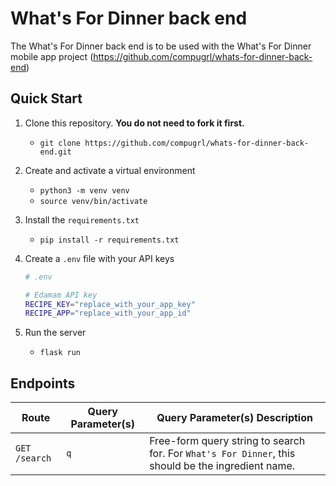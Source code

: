 # What's For Dinner back end

The What's For Dinner back end is to be used with the What's For Dinner mobile app project (https://github.com/compugrl/whats-for-dinner-back-end)

## Quick Start

1. Clone this repository. **You do not need to fork it first.**
    - `git clone https://github.com/compugrl/whats-for-dinner-back-end.git`

1. Create and activate a virtual environment
    - `python3 -m venv venv`
    - `source venv/bin/activate`
1. Install the `requirements.txt`
    - `pip install -r requirements.txt`
1. Create a `.env` file with your API keys
    ```bash
    # .env

    # Edamam API key
    RECIPE_KEY="replace_with_your_app_key"
    RECIPE_APP="replace_with_your_app_id"

    ```

1. Run the server
    - `flask run`

## Endpoints

| Route | Query Parameter(s) | Query Parameter(s) Description |
|--|--|--|
|`GET` `/search`| `q` | Free-form query string to search for. For `What's For Dinner`, this should be the ingredient name. |




